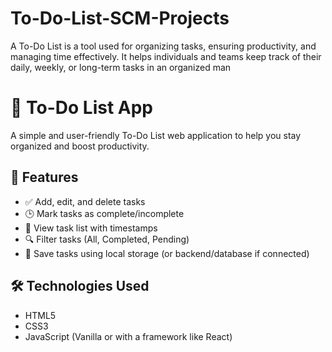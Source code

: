 # To-Do-List-SCM-Projects
A To-Do List is a tool used for organizing tasks, ensuring productivity, and managing time effectively. It helps individuals and teams keep track of their daily, weekly, or long-term tasks in an organized man
# 📝 To-Do List App

A simple and user-friendly To-Do List web application to help you stay organized and boost productivity.

## 🚀 Features

- ✅ Add, edit, and delete tasks
- 🕒 Mark tasks as complete/incomplete
- 📅 View task list with timestamps
- 🔍 Filter tasks (All, Completed, Pending)
- 💾 Save tasks using local storage (or backend/database if connected)

## 🛠️ Technologies Used

- HTML5
- CSS3
- JavaScript (Vanilla or with a framework like React)


